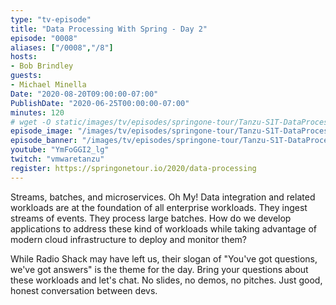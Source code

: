 ```yaml
---
type: "tv-episode"
title: "Data Processing With Spring - Day 2"
episode: "0008"
aliases: ["/0008","/8"]
hosts:
- Bob Brindley
guests:
- Michael Minella
Date: "2020-08-20T09:00:00-07:00"
PublishDate: "2020-06-25T00:00:00-07:00"
minutes: 120
# wget -O static/images/tv/episodes/springone-tour/Tanzu-S1T-DataProcessing-day2-yt.jpg https://img.youtube.com/vi/YmFoGGI2_lg/mqdefault.jpg
episode_image: "/images/tv/episodes/springone-tour/Tanzu-S1T-DataProcessing-day2-yt.jpg"
episode_banner: "/images/tv/episodes/springone-tour/Tanzu-S1T-DataProcessing-day2-yt.jpg"
youtube: "YmFoGGI2_lg"
twitch: "vmwaretanzu"
register: https://springonetour.io/2020/data-processing
---
```


Streams, batches, and microservices. Oh My! Data integration and related workloads are at the foundation of all enterprise workloads. They ingest streams of events. They process large batches. How do we develop applications to address these kind of workloads while taking advantage of modern cloud infrastructure to deploy and monitor them?

While Radio Shack may have left us, their slogan of "You've got questions, we've got answers" is the theme for the day. Bring your questions about these workloads and let's chat. No slides, no demos, no pitches. Just good, honest conversation between devs.